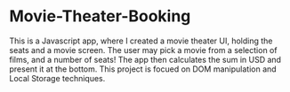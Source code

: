 # Movie-Theater-Booking
This is a Javascript app, where I created a movie theater UI, holding the seats and a movie screen. The user may pick a movie from a selection of films, and a number of seats!
The app then calculates the sum in USD and present it at the bottom. This project is focued on DOM manipulation and Local Storage techniques.
